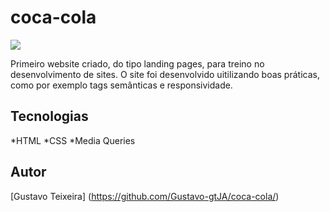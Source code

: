 # coca-cola
![](./img/coca-cola-preview.png)

Primeiro website criado, do tipo landing pages, para treino no desenvolvimento de sites.
O site foi desenvolvido uitilizando boas práticas, como por exemplo tags semânticas e responsividade.

## Tecnologias
*HTML
*CSS
*Media Queries

## Autor
[Gustavo Teixeira] (<https://github.com/Gustavo-gtJA/coca-cola/>)

